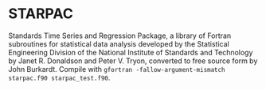 # STARPAC
Standards Time Series and Regression Package, a library of Fortran subroutines for statistical data analysis developed by the Statistical Engineering Division of the National Institute of Standards and Technology by Janet R. Donaldson and Peter V. Tryon, converted to free source form by John Burkardt. Compile with `gfortran -fallow-argument-mismatch starpac.f90 starpac_test.f90`.

